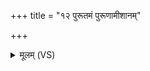 +++
title = "१२ पुरूतमं पुरूणामीशानम्"

+++
<details><summary>मूलम् (VS)</summary>

पु॑रू॒तमं॑ पुरू॒णामीशा॑नं॒ वार्या॑णाम्।  
इन्द्रं॒ सोमे॒ सचा॑ सु॒ते ॥
</details>